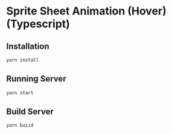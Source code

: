 # Sprite Sheet Animation (Hover) (Typescript)

## Installation

```bash
yarn install
```

## Running Server

```bash
yarn start
```

## Build Server

```bash
yarn buiid
```
